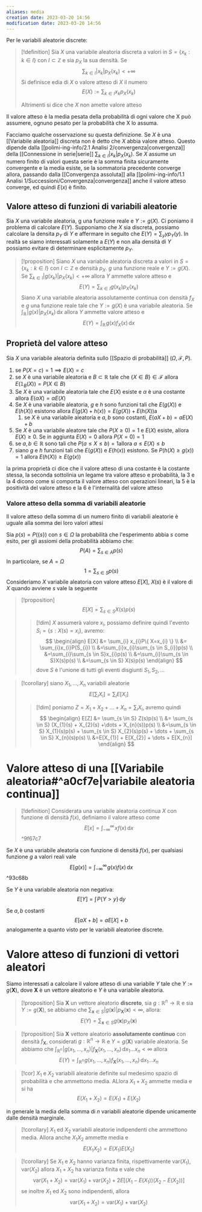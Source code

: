 ```yaml
---
aliases: media
creation date: 2023-03-20 14:56
modification date: 2023-03-20 14:56
---
```


Per le variabili aleatorie discrete:
>[!definition]
>Sia $X$ una variabile aleatoria discreta a valori in $S = \left\{ x_{k} : k \in I \right\}$ con $I \subset \mathbb{Z}$ e sia $p_{X}$ la sua densità. Se
> $$
> \sum_{k \in I} |x_{k}|p_{X}(x_{k}) < +\infty
>$$
>Si definisce edia di $X$ o valore atteso di $X$ il numero
> $$
>E(X) := \sum_{k \in I} x_{k}p_{X}(x_{k})
>$$
>
>Altrimenti si dice che $X$ non amette valore atteso

Il valore atteso è la media pesata della probabilità di ogni valore che X può assumere, ognuno pesato per la probabilità che X lo assuma.

Facciamo qualche osservazione su questa definizione. Se $X$ è una [[Variabile aleatoria]] discreta non è detto che $X$ abbia valore atteso. Questo dipende dalla [[polimi-ing-info/2.1 Analisi 2/convergenza|convergenza]] della [[Connessione in serie|serie]] $\sum_{k \in I} |x_{k}|p_{X}(x_{k})$.
Se $X$ assume un numero finito di valori questa serie è la somma finita sicuramente convergente e la media esiste, se la sommatoria precedente converge allora, passando dalla [[Convergenza assoluta]] alla [[polimi-ing-info/1.1 Analisi 1/Successioni/Convergenza|convergenza]] anche il valore atteso converge, ed quindi $E(x)$ è finito.


## Valore atteso di funzioni di variabili aleatorie
Sia $X$ una variabile aleatoria, g una funzione reale e $Y:= g(X)$. Ci poniamo il problema di calcolare $E(Y)$. Supponiamo che $X$ sia discreta, possiamo calcolare la densita $p_{Y}$ di $Y$ e affermare in seguito che $E(Y) = \sum_{y}yp_{Y}(y)$. In realtà se siamo interessati solamente a $E(Y)$ e non alla densità di $Y$ possiamo evitare di determinare esplicitamente $p_{Y}$.

>[!proposition]
> Siano $X$ una variabile aleatoria discreta a valori in $S = \left\{ x_{k} : k \in I \right\}$ con $I \subset \mathbb{Z}$ e densità $p_{X}$. $g$ una funzione reale e $Y :=g(X)$. Se $\sum_{k \in I}|g(x_{k})|p_{X}(x_{k}) < +\infty$ allora $Y$ ammette valore atteso e
> $$
> E(Y) = \sum_{k \in I}g(x_{k})p_{X}(x_{k})
>$$
>Siano $X$ una variabile aleatoria assolutamente continua con densità $f_{X}$ e $g$ una funzione reale tale che $Y := g(X)$ è una variabile aleatoria. Se $\int _{\mathbb{R}}  \!|g(x)|p_{X}(x_{k}) \, \mathrm{d}x$ allora $Y$ ammette valore atteso e
> $$
> E(Y) = \int _{\mathbb{R}} \!g(x)f_{X}(x) \, \mathrm{d}x 
>$$


## Proprietà del valore atteso
Sia $X$ una variabile aleatoria definita sullo [[Spazio di probabilità]] $(\Omega,\mathcal{F},P)$.
1. se $P(X=c)=1 \implies E(X)=c$ 
2. se $X$ è una variabile aleatoria e $B \subset \mathbb{R}$ tale che $\left\{ X \in B \right\} \in \mathcal{F}$ allora $E(\mathbb{1}_{B}(X)) = P(X \in B)$
3. Se $X$ è una variabile aleatoria tale che $E(X)$ esiste e $\alpha$ è una costante allora $E(\alpha X)=\alpha E(X)$
4. Se $X$ è una variabile aleatoria, $g$ e $h$ sono funzioni tali che $E(g(X))$ e $E(h(X))$ esistono allora $E(g(X)+h(x)) = E(g(X)) + E(h(X))$a
	1. se $X$ è una variabile aleatoria e $a,b$ sono costanti, $E(aX + b) = aE(X) + b$ 
5. Se $X$ è una variabile aleatore tale che $P(X \geq 0) = 1$ e $E(X)$ esiste, allora $E(X) \geq 0$. Se in aggiunta $E(X) = 0$ allora $P(X =0)=1$
6. se $a,b \in \mathbb{R}$ sono tali che $P(a \leq X \leq b) = 1$allora $a \leq E(X) \leq b$
7. siano $g$ e $h$ funzioni tali che $E(g(X))$ e $E(h(x))$ esistono. Se $P(h(X) \geq g(x)) = 1$ allora $E(h(X)) \geq E(g(x))$

la prima proprietà ci dice che il valore atteso di una costante è la costante stessa, la seconda sottolinia un legame tra valore atteso e probabilità, la 3 e la 4 dicono come si comporta il valore atteso con operazioni lineari, la 5 è la positività del valore atteso e la 6 è l'internalità del valore atteso

### Valore atteso della somma di variabili aleatorie
Il valore atteso della somma di un numero finito di variabili aleatorie è uguale alla somma dei loro valori attesi

Sia $p(s) = P(\{ s \})$ con $s \in \Omega$ la probabilità che l'esperimento abbia $s$ come esito, per gli assiomi della probabilità abbiamo che:
$$ P(A) = \sum_{s \in A}p(s) $$
In particolare, se $A = \Omega$
$$ 1 = \sum_{s \in S} p(s) $$
Consideriamo $X$ variabile aleatoria con valore atteso $E[X]$, $X(s)$ è il valore di $X$ quando avviene $s$ vale la seguente
>[!proposition]
>$$ E[X] = \sum_{s \in S} X(s)p(s) $$
>
>>[!dim]
>>$X$ assumerà valore $x_{i}$, possiamo definire quindi l'evento $S_{i} = \{ s : X(s) = x_{i} \}$, avremo:
>>$$ \begin{align}
E[X] &= \sum_{i} x_{i}P\{ X=x_{i} \} \\
&= \sum_{i}x_{i}P(S_{i}) \\
&=\sum_{i}x_{i}\sum_{s \in S_{i}}p(s) \\
&=\sum_{i}\sum_{s \in S}x_{i}p(s) \\
&=\sum_{i}\sum_{s \in S}X(s)p(s) \\
&=\sum_{s \in S} X(s)p(s)
\end{align} $$
>dove $S$ è l'unione di tutti gli eventi disgiunti $S_{1},S_{2},\dots$

>[!corollary]
>siano $X_{1},\dots,X_{n}$ variabili aleatorie
>$$ E\left[ \sum_{i}X_{i} \right] = \sum_{i}E[X_{i}] $$
>
>>[!dim]
>>poniamo $Z = X_{1} + X_{2} + \dots + X_{n} = \sum_{i} X_{i}$, avremo quindi
>>$$ \begin{align}
E[Z] &= \sum_{s \in S} Z(s)p(s) \\
&= \sum_{s \in S} (X_{1}(s) + X_{2}(s) +\dots + X_{n}(s))p(s) \\
&=\sum_{s \in S} X_{1}(s)p(s) + \sum_{s \in S} X_{2}(s)p(s) + \dots + \sum_{s \in S} X_{n}(s)p(s) \\
&=E[X_{1}] + E[X_{2}] + \dots + E[X_{n}]
\end{align} $$





# Valore atteso di una [[Variabile aleatoria#^a0cf7e|variabile aleatoria continua]]

> [!definition]
> Considerata una variabile aleatoria continua $X$ con funzione di densità $f(x)$, definiamo il valore atteso come 
> $$ E[x] = \int _{-\infty}^{\infty} \! xf(x) \, \mathrm{d}x  $$ ^9f67c7

Se $X$ è una variabile aleatoria con funzione di densità $f(x)$, per qualsiasi funzione $g$ a valori reali vale
$$ E[g(x)] = \int _{-\infty}^{\infty} \!g(x)f(x) \, \mathrm{d}x  $$ ^93c68b

Se $Y$ è una variabile aleatoria non negativa:
$$ E[Y]= \int   \! P\{ Y > y \}\, \mathrm{d}y  $$

Se $a,b$ costanti
$$ E[aX + b] = aE[X] + b $$
analogamente a quanto visto per le variabili aleatoriee discrete.


# Valore atteso di funzioni di vettori aleatori
Siamo interessati a calcolare il valore atteso di una variabile $Y$ tale che $Y := g(\mathbf{X})$, dove $\mathbf{X}$ è un vettore aleatorio e $Y$ è una variabile aleatoria.

>[!proposition]
>Sia $\mathbf{X}$ un vettore aleatorio **discreto**, sia $g : \mathbb{R}^n \to \mathbb{R}$ e sia $Y := g(\mathbf{X})$, se abbiamo che $\sum_{\mathbf{x} \in S} |g(\mathbf{x})|p_{\mathbf{X}}(\mathbf{x}) < \infty$, allora:
>$$ E(Y) =\sum_{\mathbf{x} \in S} g(\mathbf{x})p_{X}(\mathbf{x}) $$


>[!proposition]
>Sia $\mathbf{X}$ vettore aleatorio **assolutamente continuo** con densità $f_{\mathbf{X}}$, considerati $g : \mathbb{R}^n \to \mathbb{R}$ e $Y = g(\mathbf{X})$ variabile aleatoria. Se abbiamo che $\int _{\mathbb{R}^n} \!|g(x_{1},\dots,x_{n})|f_{\mathbf{X}}(x_{1},\dots,x_{n}) \, \mathrm{d}x_{1}\dots x_{n} < \infty$ allora
>$$ E(Y) =\int _{\mathbb{R}^n} \! g(x_{1},\dots,x_{n})f_{\mathbf{X}}(x_{1},\dots,x_{n})\, \mathrm{d}x_{1}\dots x_{n}  $$


>[!cor]
>$X_{1}$ e $X_{2}$ variabili aleatorie definite sul medesimo spazio di probabilità e che ammettono media. ALlora $X_{1} + X_{2}$ ammette media e si ha
>$$ E(X_{1} + X_{2}) = E(X_{1}) + E(X_{2}) $$

in generale la media della somma di $n$ variabili aleatorie dipende unicamente dalle densità marginale.

> [!corollary]
> $X_{1}$ ed $X_{2}$ variabili aleatorie indipendenti che ammettono media. Allora anche $X_{1}X_{2}$ ammette media e
> $$ E(X_{1}X_{2}) =E(X_{1})E(X_{2}) $$

>[!corollary]
>Se $X_{1}$ e $X_{2}$ hanno varianza finita, rispettivamente $\text{var}(X_{1}), \text{var}(X_{2})$ allora $X_{1} + X_{2}$ ha varianza finita e vale che
>$$ \text{var}(X_{1} + X_{2}) = \text{var}(X_{1}) + \text{var}(X_{2}) + 2E[(X_{1} - E(X_{1}))(X_{2} - E(X_{2}))] $$
>se inoltre $X_{1}$ ed $X_{2}$ sono indipendenti, allora
>$$ \text{var}(X_{1} + X_{2}) = \text{var}(X_{1}) + \text{var}(X_{2})$$